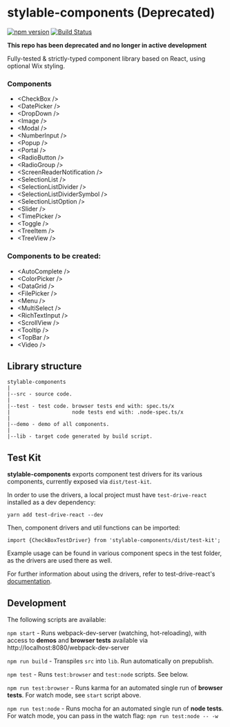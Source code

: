 # stylable-components (Deprecated)
[![npm version](https://badge.fury.io/js/stylable-components.svg)](https://www.npmjs.com/package/stylable-components)
[![Build Status](https://travis-ci.org/wix/stylable-components.svg?branch=master)](https://travis-ci.org/wix/stylable-components)

<!-- [![Sauce Test Status](https://saucelabs.com/buildstatus/WixReactComponents)](https://saucelabs.com/u/WixReactComponents) -->
<!-- [![Sauce Test SKtatus](https://saucelabs.com/browser-matrix/WixReactComponents.svg)](https://saucelabs.com/u/WixReactComponents) -->

**This repo has been deprecated and no longer in active development**

Fully-tested & strictly-typed component library based on React, using optional Wix styling.

### Components
- &lt;CheckBox /&gt;
- &lt;DatePicker /&gt;
- &lt;DropDown /&gt;
- &lt;Image /&gt;
- &lt;Modal /&gt;
- &lt;NumberInput /&gt;
- &lt;Popup /&gt;
- &lt;Portal /&gt;
- &lt;RadioButton /&gt;
- &lt;RadioGroup /&gt;
- &lt;ScreenReaderNotification /&gt;
- &lt;SelectionList /&gt;
- &lt;SelectionListDivider /&gt;
- &lt;SelectionListDividerSymbol /&gt;
- &lt;SelectionListOption /&gt;
- &lt;Slider /&gt;
- &lt;TimePicker /&gt;
- &lt;Toggle /&gt;
- &lt;TreeItem /&gt;
- &lt;TreeView /&gt;

### Components to be created:
- &lt;AutoComplete /&gt;
- &lt;ColorPicker /&gt;
- &lt;DataGrid /&gt;
- &lt;FilePicker /&gt;
- &lt;Menu /&gt;
- &lt;MultiSelect /&gt;
- &lt;RichTextInput /&gt;
- &lt;ScrollView /&gt;
- &lt;Tooltip /&gt;
- &lt;TopBar /&gt;
- &lt;Video /&gt;

## Library structure
```
stylable-components
|
|--src - source code.
|
|--test - test code. browser tests end with: spec.ts/x
|                    node tests end with: .node-spec.ts/x
|
|--demo - demo of all components.
|
|--lib - target code generated by build script.
```

## Test Kit

**stylable-components** exports component test drivers for its various components, currently exposed via `dist/test-kit`.

In order to use the drivers, a local project must have `test-drive-react` installed as a dev dependency:

`yarn add test-drive-react --dev`

Then, component drivers and util functions can be imported:

`import {CheckBoxTestDriver} from 'stylable-components/dist/test-kit';`

Example usage can be found in various component specs in the test folder, as the drivers are used there as well.

For further information about using the drivers, refer to test-drive-react's [documentation](https://github.com/wix/test-drive-react#component-drivers).

## Development

The following scripts are available:

`npm start` -
Runs webpack-dev-server (watching, hot-reloading), with access to **demos** and **browser tests** available via http://localhost:8080/webpack-dev-server

`npm run build` -
Transpiles `src` into `lib`. Run automatically on prepublish.

`npm test` -
Runs `test:browser` and `test:node` scripts. See below.

`npm run test:browser` -
Runs karma for an automated single run of **browser tests**. For watch mode, see `start` script above.

`npm run test:node` -
Runs mocha for an automated single run of **node tests**.
For watch mode, you can pass in the watch flag: `npm run test:node -- -w`

